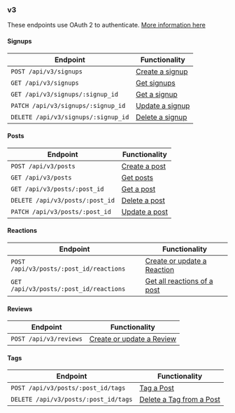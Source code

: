 ### v3
These endpoints use OAuth 2 to authenticate. [More information here](https://github.com/DoSomething/northstar/blob/master/documentation/authentication.md)

#### Signups
Endpoint                                       | Functionality
---------------------------------------------- | --------------------------------------------------------
`POST /api/v3/signups`                         | [Create a signup](signups.md#create-a-signup)
`GET /api/v3/signups`                          | [Get signups](signups.md#retrieve-all-signups)
`GET /api/v3/signups/:signup_id`               | [Get a signup](signups.md#retrieve-a-specific-signup)
`PATCH /api/v3/signups/:signup_id`             | [Update a signup](signups.md#update-a-signup)
`DELETE /api/v3/signups/:signup_id`            | [Delete a signup](signups.md#delete-a-signup)

#### Posts
Endpoint                                       | Functionality
---------------------------------------------- | --------------------------------------------------------
`POST /api/v3/posts`                           | [Create a post](posts.md#create-a-post)
`GET /api/v3/posts`                            | [Get posts](posts.md#retrieve-all-posts)
`GET /api/v3/posts/:post_id`                   | [Get a post](posts.md#retrieve-a-specific-post)
`DELETE /api/v3/posts/:post_id`                | [Delete a post](posts.md#delete-a-post)
`PATCH /api/v3/posts/:post_id`                 | [Update a post](posts.md#update-a-post)

#### Reactions
Endpoint                                       | Functionality
---------------------------------------------- | --------------------------------------------------------
`POST /api/v3/posts/:post_id/reactions`         | [Create or update a Reaction](reactions.md#create-or-update-a-reaction)
`GET /api/v3/posts/:post_id/reactions`          | [Get all reactions of a post](reactions.md#Retrieve-all-reactions-of-a-post)

#### Reviews
Endpoint                                       | Functionality
---------------------------------------------- | --------------------------------------------------------
`POST /api/v3/reviews`                         | [Create or update a Review](reviews.md#create-or-update-a-reaction)

#### Tags
Endpoint                                       | Functionality
---------------------------------------------- | --------------------------------------------------------
`POST /api/v3/posts/:post_id/tags`             | [Tag a Post](tags.md#tag-a-post)
`DELETE /api/v3/posts/:post_id/tags`           | [Delete a Tag from a Post](tags.md#delete-a-tag-from-a-post)

